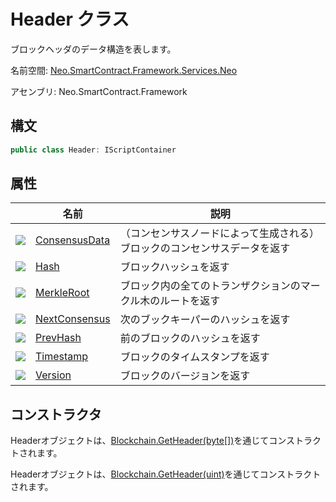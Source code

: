 # Header クラス

ブロックヘッダのデータ構造を表します。

名前空間: [Neo.SmartContract.Framework.Services.Neo](../neo.md)

アセンブリ: Neo.SmartContract.Framework

## 構文

```c#
public class Header: IScriptContainer
```

## 属性

| | 名前 | 説明 |
| ---------------------------------------- | ---------------------------------------- | -------------------------- |
| ![](https://i-msdn.sec.s-msft.com/dynimg/IC74937.jpeg) | [ConsensusData](Header/ConsensusData.md) | （コンセンサスノードによって生成される）ブロックのコンセンサスデータを返す |
| ![](https://i-msdn.sec.s-msft.com/dynimg/IC74937.jpeg) | [Hash](Header/ConsensusData.md)          | ブロックハッシュを返す |
| ![](https://i-msdn.sec.s-msft.com/dynimg/IC74937.jpeg) | [MerkleRoot](Header/MerkleRoot.md)       | ブロック内の全てのトランザクションのマークル木のルートを返す |
| ![](https://i-msdn.sec.s-msft.com/dynimg/IC74937.jpeg) | [NextConsensus](Header/NextConsensus.md) | 次のブックキーパーのハッシュを返す |
| ![](https://i-msdn.sec.s-msft.com/dynimg/IC74937.jpeg) | [PrevHash](Header/PrevHash.md)           | 前のブロックのハッシュを返す |
| ![](https://i-msdn.sec.s-msft.com/dynimg/IC74937.jpeg) | [Timestamp](Header/Timestamp.md)         | ブロックのタイムスタンプを返す |
| ![](https://i-msdn.sec.s-msft.com/dynimg/IC74937.jpeg) | [Version](Header/Version.md)             | ブロックのバージョンを返す  |

## コンストラクタ

Headerオブジェクトは、[Blockchain.GetHeader(byte[])](Blockchain/GetHeader.md)を通じてコンストラクトされます。

Headerオブジェクトは、[Blockchain.GetHeader(uint)](Blockchain/GetHeader2.md)を通じてコンストラクトされます。
